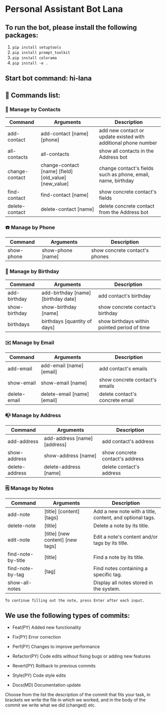 # Personal Assistant Bot Lana

## To run the bot, please install the following packages:

1. `pip install setuptools`
2. `pip install prompt_toolkit`
3. `pip install colorama`
4. `pip install -e .`

## Start bot command: hi-lana

## 📴 Commands list:

### 🙍 Manage by Contacts

| Command        | Arguments                                             | Description                                                    |
| -------------- | ----------------------------------------------------- | -------------------------------------------------------------- |
| add-contact    | add-contact [name] [phone]                            | add new contact or update existed with additional phone number |
| all-contacts   | all-contacts                                          | show all contacts in the Address bot                           |
| change-contact | change-contact [name] [field] [old_value] [new_value] | change contact's fields such as phone, email, name, birthday   |
| find-contact   | find-contact [name]                                   | show concrete contact's fields                                 |
| delete-contact | delete-contact [name]                                 | delete concrete contact from the Address bot                   |

### ☎️ Manage by Phone

| Command    | Arguments         | Description                    |
| ---------- | ----------------- | ------------------------------ |
| show-phone | show-phone [name] | show concrete contact's phones |

### 🎂 Manage by Birthday

| Command       | Arguments                           | Description                                  |
| ------------- | ----------------------------------- | -------------------------------------------- |
| add-birthday  | add-birthday [name] [birthday date] | add contact's birthday                       |
| show-birthday | show-birthday [name]                | show concrete contact's birthday             |
| birthdays     | birthdays [quantity of days]        | show birthdays within pointed period of time |

### ✉️ Manage by Email

| Command      | Arguments                   | Description                     |
| ------------ | --------------------------- | ------------------------------- |
| add-email    | add-email [name] [email]    | add contact's emails            |
| show-email   | show-email [name]           | show concrete contact's emails  |
| delete-email | delete-email [name] [email] | delete contact's concrete email |

### 📭 Manage by Address

| Command        | Arguments                    | Description                     |
| -------------- | ---------------------------- | ------------------------------- |
| add-address    | add-address [name] [address] | add contact's address           |
| show-address   | show-address [name]          | show concrete contact's address |
| delete-address | delete-address [name]        | delete contact's address        |

### 🗒️ Manage by Notes

| Command            | Arguments                        | Description                                              |
| ------------------ | -------------------------------- | -------------------------------------------------------- |
| add-note           | [title] [content] [tags]         | Add a new note with a title, content, and optional tags. |
| delete-note        | [title]                          | Delete a note by its title.                              |
| edit-note          | [title] [new content] [new tags] | Edit a note's content and/or tags by its title.          |
| find-note-by-title | [title]                          | Find a note by its title.                                |
| find-note-by-tag   | [tag]                            | Find notes containing a specific tag.                    |
| show-all-notes     |                                  | Display all notes stored in the system.                  |

`To continue filling out the note, press Enter after each input.`

## We use the following types of commits:

- Feat(PY) Added new functionality

- Fix(PY) Error correction

- Perf(PY) Changes to improve performance

- Refactor(PY) Code edits without fixing bugs or adding new features

- Revert(PY) Rollback to previous commits

- Style(PY) Code style edits

- Docs(MD) Documentation update

Choose from the list the description of the commit that fits your task, in brackets we write the file in which we worked, and in the body of the commit we write what we did (changed) etc.
